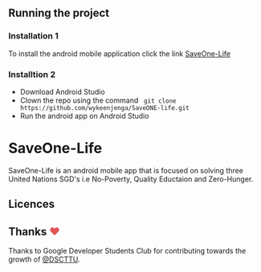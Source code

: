 ## Running the project
### Installation 1
To install the android mobile application click the link [SaveOne-Life]()
### Installtion 2
- Download Android Studio
- Clown the repo using the command ``` git clone https://github.com/wykeenjenga/SaveONE-life.git```
- Run the android app on Android Studio

# SaveOne-Life
SaveOne-Life is an android mobile app that is focused on solving three United Nations SGD's i.e No-Poverty, Quality Eductaion and Zero-Hunger. 
## Licences

## Thanks <span style="color: #e25555;">&hearts;</span>
Thanks to Google Developer Students Club for contributing towards the growth of [@DSCTTU](https://twitter.com/DscTtu?t=nLFp2oGleW6Tpu3XpzbugQ&s=09).
